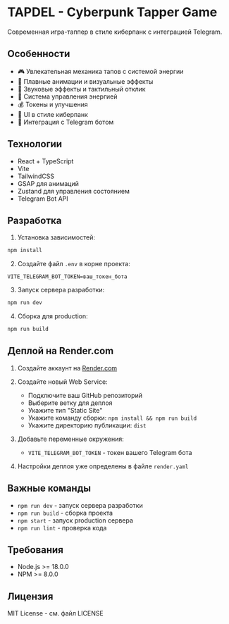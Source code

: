 # TAPDEL - Cyberpunk Tapper Game

Современная игра-таппер в стиле киберпанк с интеграцией Telegram.

## Особенности

- 🎮 Увлекательная механика тапов с системой энергии
- 💫 Плавные анимации и визуальные эффекты
- 🎵 Звуковые эффекты и тактильный отклик
- 🔋 Система управления энергией
- 💰 Токены и улучшения
- 🌈 UI в стиле киберпанк
- 🤖 Интеграция с Telegram ботом

## Технологии

- React + TypeScript
- Vite
- TailwindCSS
- GSAP для анимаций
- Zustand для управления состоянием
- Telegram Bot API

## Разработка

1. Установка зависимостей:
```bash
npm install
```

2. Создайте файл `.env` в корне проекта:
```
VITE_TELEGRAM_BOT_TOKEN=ваш_токен_бота
```

3. Запуск сервера разработки:
```bash
npm run dev
```

4. Сборка для production:
```bash
npm run build
```

## Деплой на Render.com

1. Создайте аккаунт на [Render.com](https://render.com)

2. Создайте новый Web Service:
   - Подключите ваш GitHub репозиторий
   - Выберите ветку для деплоя
   - Укажите тип "Static Site"
   - Укажите команду сборки: `npm install && npm run build`
   - Укажите директорию публикации: `dist`

3. Добавьте переменные окружения:
   - `VITE_TELEGRAM_BOT_TOKEN` - токен вашего Telegram бота

4. Настройки деплоя уже определены в файле `render.yaml`

## Важные команды

- `npm run dev` - запуск сервера разработки
- `npm run build` - сборка проекта
- `npm start` - запуск production сервера
- `npm run lint` - проверка кода

## Требования

- Node.js >= 18.0.0
- NPM >= 8.0.0

## Лицензия

MIT License - см. файл LICENSE 